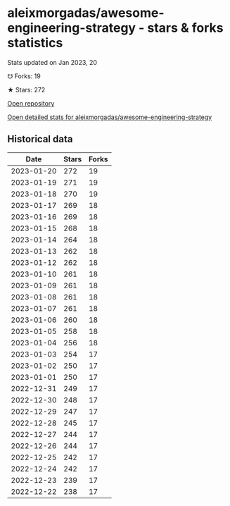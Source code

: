 # aleixmorgadas/awesome-engineering-strategy - stars & forks statistics

Stats updated on Jan 2023, 20

☋ Forks: 19

★ Stars: 272

[Open repository](https://github.com/aleixmorgadas/awesome-engineering-strategy)

[Open detailed stats for aleixmorgadas/awesome-engineering-strategy](https://reviewgithub.com/rep/aleixmorgadas/awesome-engineering-strategy)

## Historical data
| Date | Stars | Forks |
|------|-------|-------|
| 2023-01-20 | 272 | 19 | 
| 2023-01-19 | 271 | 19 | 
| 2023-01-18 | 270 | 19 | 
| 2023-01-17 | 269 | 18 | 
| 2023-01-16 | 269 | 18 | 
| 2023-01-15 | 268 | 18 | 
| 2023-01-14 | 264 | 18 | 
| 2023-01-13 | 262 | 18 | 
| 2023-01-12 | 262 | 18 | 
| 2023-01-10 | 261 | 18 | 
| 2023-01-09 | 261 | 18 | 
| 2023-01-08 | 261 | 18 | 
| 2023-01-07 | 261 | 18 | 
| 2023-01-06 | 260 | 18 | 
| 2023-01-05 | 258 | 18 | 
| 2023-01-04 | 256 | 18 | 
| 2023-01-03 | 254 | 17 | 
| 2023-01-02 | 250 | 17 | 
| 2023-01-01 | 250 | 17 | 
| 2022-12-31 | 249 | 17 | 
| 2022-12-30 | 248 | 17 | 
| 2022-12-29 | 247 | 17 | 
| 2022-12-28 | 245 | 17 | 
| 2022-12-27 | 244 | 17 | 
| 2022-12-26 | 244 | 17 | 
| 2022-12-25 | 242 | 17 | 
| 2022-12-24 | 242 | 17 | 
| 2022-12-23 | 239 | 17 | 
| 2022-12-22 | 238 | 17 | 


